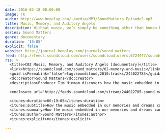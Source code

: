 ```yaml
---
date: 2016-02-18 00:00:00
image: TK
audio: http://www.beoplay.com/~/media/MP3/SoundMatters_Episode2.mp3
title: Music, Memory, and Auditory Angels
description: Without music, we’d simply be something other than human beings. Birthdays, weddings, festivals, funerals and more – pretty much every important human event is marked by music, and our brains take it all in, no matter how distant or vague those memories become. In this episode we meet Paul Robertson, violinist and professor in music and medicine, who has spent years working with people suffering from dementia and brain damage. We discover how the music embedded in memories and dreams can be accessed in people whose fabric of identity has come under stress in order to help them find their way back to themselves.
series: Sound Matters
genre: documentary
duration: '19:05'
explicit: false
website: http://journal.beoplay.com/journal/sound-matters
feed: http://feeds.soundcloud.com/users/soundcloud:users:6724477/sounds.rss
rss: >
  <title>C02 Music, Memory, and Auditory Angels [documentary]</title>
  <link>https://soundcloud.com/sound_matters/02-memory-and-music</link>
  <guid isPermaLink="false">tag:soundcloud,2010:tracks/244022785</guid>
  <dc:creator>Sound Matters</dc:creator>
  <description>Producer Tim Hinman discovers how the music embedded in our memories and dreams can be used by people whose fabric of identity has come under stress—and need help to find their way back to themselves.</description>

  <enclosure url="http://feeds.soundcloud.com/stream/244022785-sound_matters-02-memory-and-music.mp3" type="audio/mpeg" length="0"/>

  <itunes:duration>00:19:05</itunes:duration>
  <itunes:subtitle>How the music embedded in our memories and dreams can be used by people whose fabric of identity has come under stress—and need help to find their way back to themselves.</itunes:subtitle>
  <itunes:summary>How the music embedded in our memories and dreams can be used by people whose fabric of identity has come under stress—and need help to find their way back to themselves.</itunes:summary>
  <itunes:author>Sound Matters</itunes:author>
  <itunes:explicit>no</itunes:explicit>
  
---
```

